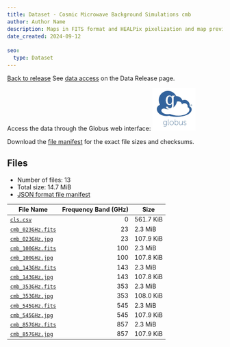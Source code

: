 ```yaml
---
title: Dataset - Cosmic Microwave Background Simulations cmb
author: Author Name
description: Maps in FITS format and HEALPix pixelization and map preview in jpg format for the cmb component
date_created: 2024-09-12

seo:
  type: Dataset
---
```


[Back to release](./index.html#datasets)
See [data access](./index.html#data-access) on the Data Release page.

Access the data through the Globus web interface: [![Download via Globus](images/globus-logo.png)](https://app.globus.org/file-manager?origin_id=a3a9a8fb-f923-4045-95be-2642ef88cf7f&origin_path=%2F/datasets/%2Fcmb%2F)

Download the [file manifest](https://g-655dbe.c2d0f8.bd7c.data.globus.org//datasets//cmb/manifest.json) for the exact file sizes and checksums.

## Files

- Number of files: 13
- Total size: 14.7 MiB
- [JSON format file manifest](https://g-655dbe.c2d0f8.bd7c.data.globus.org//datasets//cmb/manifest.json)

|                                           File Name                                            | Frequency Band (GHz) |   Size    |
| ---------------------------------------------------------------------------------------------- | -------------------: | --------- |
| [`cls.csv`](https://g-655dbe.c2d0f8.bd7c.data.globus.org/datasets/cmb/cls.csv)                 |                    0 | 561.7 KiB |
| [`cmb_023GHz.fits`](https://g-655dbe.c2d0f8.bd7c.data.globus.org/datasets/cmb/cmb_023GHz.fits) |                   23 | 2.3 MiB   |
| [`cmb_023GHz.jpg`](https://g-655dbe.c2d0f8.bd7c.data.globus.org/datasets/cmb/cmb_023GHz.jpg)   |                   23 | 107.9 KiB |
| [`cmb_100GHz.fits`](https://g-655dbe.c2d0f8.bd7c.data.globus.org/datasets/cmb/cmb_100GHz.fits) |                  100 | 2.3 MiB   |
| [`cmb_100GHz.jpg`](https://g-655dbe.c2d0f8.bd7c.data.globus.org/datasets/cmb/cmb_100GHz.jpg)   |                  100 | 107.8 KiB |
| [`cmb_143GHz.fits`](https://g-655dbe.c2d0f8.bd7c.data.globus.org/datasets/cmb/cmb_143GHz.fits) |                  143 | 2.3 MiB   |
| [`cmb_143GHz.jpg`](https://g-655dbe.c2d0f8.bd7c.data.globus.org/datasets/cmb/cmb_143GHz.jpg)   |                  143 | 107.8 KiB |
| [`cmb_353GHz.fits`](https://g-655dbe.c2d0f8.bd7c.data.globus.org/datasets/cmb/cmb_353GHz.fits) |                  353 | 2.3 MiB   |
| [`cmb_353GHz.jpg`](https://g-655dbe.c2d0f8.bd7c.data.globus.org/datasets/cmb/cmb_353GHz.jpg)   |                  353 | 108.0 KiB |
| [`cmb_545GHz.fits`](https://g-655dbe.c2d0f8.bd7c.data.globus.org/datasets/cmb/cmb_545GHz.fits) |                  545 | 2.3 MiB   |
| [`cmb_545GHz.jpg`](https://g-655dbe.c2d0f8.bd7c.data.globus.org/datasets/cmb/cmb_545GHz.jpg)   |                  545 | 107.9 KiB |
| [`cmb_857GHz.fits`](https://g-655dbe.c2d0f8.bd7c.data.globus.org/datasets/cmb/cmb_857GHz.fits) |                  857 | 2.3 MiB   |
| [`cmb_857GHz.jpg`](https://g-655dbe.c2d0f8.bd7c.data.globus.org/datasets/cmb/cmb_857GHz.jpg)   |                  857 | 107.9 KiB |
